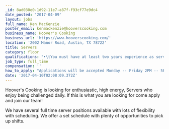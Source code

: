 ```yaml
---
_id: 8ad030e0-1d92-11e7-a87f-f93cf77e9dc4
date_posted: '2017-04-09'
layout: jobs
full_name: Ken MacKenzie
poster_email: kenmackenzie@hooverscooking.com
business_name: Hoover's Cooking
business_url: 'https://www.hooverscooking.com/'
location: '2002 Manor Road, Austin, TX 78722'
title: Servers
category: floor
qualifications: "•\tYou must have at least two years experience as server and be able to handle high volume. (Breakfast service experience is a plus).\r\n•\tAll servers will be trained on expediting food to assist the expediter as needed.\r\n•\tMust have current TABC/Food Handler's certification. \r\n•\tYou must be able to work weekends and holidays. This is a condition of employment.\r\n•\tReliable Transportation\r\n•\tStrong work history with verifiable references."
job_type: full_time
compensation: ''
how_to_apply: "Applications will be accepted Monday -- Friday 2PM -- 5PM. You must bring a pen. A resume is appreciated but you will need to fill out an application too. All applications must be completely filled out with verifiable dates and phone numbers of previous work history. No interviews will be granted during peak meal periods (11am-2pm/5pm-Close). You must introduce yourself to a manger to be considered for employment. \r\n\r\nNo phone calls.\r\n2002 Manor Road\r\nAustin, TX 78722"
date: '2017-04-10T02:08:09.372Z'
---
```

Hoover's Cooking is looking for enthusiastic, high energy, Servers who enjoy being challenged daily. If this is what you are looking for come apply and join our team!

We have several full time server positions available with lots of flexibility with scheduling. We offer a set schedule with plenty of opportunities to pick up shifts.
